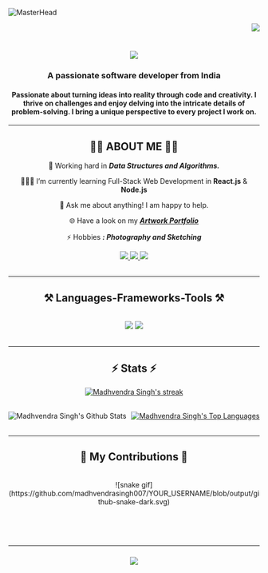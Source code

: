 ![MasterHead](https://firebasestorage.googleapis.com/v0/b/flexi-coding.appspot.com/o/dempgi7-520f8d5f-63d4-4453-8822-dbc149ae27f8.gif?alt=media&token=91c0c7b2-93c3-4029-b011-1a8703c5730d)


<!--  Profile views & Followers  -->
<div align="right">
<a href="https://github.com/madhvendrasingh007/github-profile-views-counter">
    <img src="https://komarev.com/ghpvc/?username=madhvendrasingh007&color=blue&style=flat-plastic">
</a>

<!--  Introduction Line  -->
<h1 align="center">
    <img src="https://readme-typing-svg.herokuapp.com/?font=Ysabeau+SC&size=35&center=true&vCenter=true&width=600&height=70&duration=2000&lines=Hi+There!+👋;+I'm+Madhvendra+Singh!;" />
</h1>

<h3 align="center">A passionate software developer from India </h3>

<h4 align="center">Passionate about turning ideas into reality through code and creativity. I thrive on challenges and enjoy delving into the intricate details of problem-solving. I bring a unique perspective to every project I work on.</h4>

<hr/>

<!--  About Section  -->
<div align="center">
<h2>🙋‍♂️ ABOUT ME 🙋‍♂️</h2>

🌱 Working hard in  ***Data Structures and Algorithms.***

👨🏻‍💻 I’m currently learning Full-Stack Web Development in **React.js** & **Node.js**

💬 Ask me about anything! I am happy to help.

<!-- 📫 Have a look on my ***[Resume](https://drive.google.com/drive/u/1/my-drive)***     -->

🌐 Have a look on my ***[Artwork Portfolio](https://myartworks-007.netlify.app/)***

⚡ Hobbies ***: Photography and Sketching***
  
 </div>

<div align="center"> 
  <a href="mailto:smadhvendra80@gmail.com">
    <img src="https://img.shields.io/badge/Gmail-333333?style=for-the-badge&logo=gmail&logoColor=red" />
  </a>
  <a href="https://linkedin.com/in/madhvendra-singh-6592201a9/" target="_blank">
    <img src="https://img.shields.io/badge/LinkedIn-0077B5?style=for-the-badge&logo=linkedin&logoColor=white" target="_blank" />
  </a>
  <a href="https://github.com/madhvendrasingh007" target="_blank">
     <img src="https://img.shields.io/badge/Github-FF5722?style=for-the-badge&logo=todoist&logoColor=white" target="_blank" /> <!-- sqlite, safari, google-chrome are other good icon options -->
  </a>
</div>

<br/>
<hr/>


<!--  Language Section  -->
<h2 align="center">⚒️ Languages-Frameworks-Tools ⚒️</h2>
<br/>
<div align="center">
    <img src="https://skillicons.dev/icons?i=react,bootstrap,mui,html,css,vscode,github,figma,git" />
    <img src="https://skillicons.dev/icons?i=nodejs,python,javascript,express,firebase,mongodb,c,java,mysql" /><br>
</div>

<br/>
<hr/>

<!--  Stats Section  -->
<h2 align="center">⚡ Stats ⚡</h2>


<p align="center">
    <a href="https://github.com/madhvendrasingh007/github-readme-streak-stats">
        <img title="🔥 Get streak stats for your profile at git.io/streak-stats" alt="Madhvendra Singh's streak" src="https://github-readme-streak-stats.herokuapp.com/?user=madhvendrasingh007&theme=black-ice&hide_border=true&stroke=0000&background=060A0CD0"/>
    </a>
</p>

  <br/>
    <a href="https://github.com/madhvendrasingh007/github-readme-stats"><img align="left" alt="Madhvendra Singh's Github Stats" src="https://github-readme-stats.vercel.app/api?username=madhvendrasingh007&show_icons=true&count_private=true&theme=react&hide_border=true&bg_color=0D1117" /></a>
  <a href="https://github.com/madhvendrasingh007/github-readme-stats">
  <img alt="Madhvendra Singh's Top Languages"  src="https://github-readme-stats.vercel.app/api/top-langs/?username=madhvendrasingh007&hide=Hack,PHP&langs_count=8&count_private=true&layout=compact&theme=react&hide_border=true&bg_color=0D1117" /></a>
  <br/>


<br/>
<hr/>

<div align="center">
  <h2>🐍 My Contributions 🐍</h2>
  <br>
      ![snake gif](https://github.com/madhvendrasingh007/YOUR_USERNAME/blob/output/github-snake-dark.svg)
  
  <br/><br/><br/>

</div>

<hr/>


<!--  Ending Line  -->
<h3 align="center">
    <img src="https://readme-typing-svg.herokuapp.com/?font=Ysabeau+SC&size=25&center=true&vCenter=true&width=500&height=70&duration=2000&lines=Thanks+for+visiting!+✌️;+Great+day+ahead!;" />
</h3>

